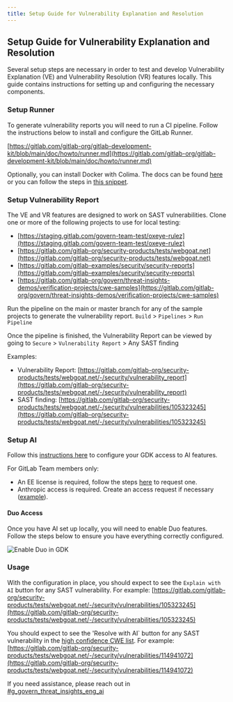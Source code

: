 ```yaml
---
title: Setup Guide for Vulnerability Explanation and Resolution
---
```


## Setup Guide for Vulnerability Explanation and Resolution

Several setup steps are necessary in order to test and develop Vulnerability Explanation (VE) and Vulnerability Resolution (VR) features locally. This guide contains instructions for setting up and configuring the necessary components.

### Setup Runner

To generate vulnerability reports you will need to run a CI pipeline. Follow the instructions below to install and configure the GitLab Runner.

[https://gitlab.com/gitlab-org/gitlab-development-kit/blob/main/doc/howto/runner.md](https://gitlab.com/gitlab-org/gitlab-development-kit/blob/main/doc/howto/runner.md)

Optionally, you can install Docker with Colima. The docs can be found [here](https://gitlab.com/gitlab-org/gitlab-development-kit/-/blob/main/doc/howto/runner.md) or you can follow the steps in [this snippet](https://gitlab.com/-/snippets/2259133).

### Setup Vulnerability Report

The VE and VR features are designed to work on SAST vulnerabilities. Clone one or more of the following projects to use for local testing:

* [https://staging.gitlab.com/govern-team-test/oxeye-rulez](https://staging.gitlab.com/govern-team-test/oxeye-rulez)
* [https://gitlab.com/gitlab-org/security-products/tests/webgoat.net](https://gitlab.com/gitlab-org/security-products/tests/webgoat.net)
* [https://gitlab.com/gitlab-examples/security/security-reports](https://gitlab.com/gitlab-examples/security/security-reports)
* [https://gitlab.com/gitlab-org/govern/threat-insights-demos/verification-projects/cwe-samples](https://gitlab.com/gitlab-org/govern/threat-insights-demos/verification-projects/cwe-samples)

Run the pipeline on the main or master branch for any of the sample projects to generate the vulnerability report. `Build` > `Pipelines` > `Run Pipeline`

Once the pipeline is finished, the Vulnerability Report can be viewed by going to `Secure` > `Vulnerability Report` > Any SAST finding

Examples:

* Vulnerability Report: [https://gitlab.com/gitlab-org/security-products/tests/webgoat.net/-/security/vulnerability_report](https://gitlab.com/gitlab-org/security-products/tests/webgoat.net/-/security/vulnerability_report)
* SAST finding: [https://gitlab.com/gitlab-org/security-products/tests/webgoat.net/-/security/vulnerabilities/105323245](https://gitlab.com/gitlab-org/security-products/tests/webgoat.net/-/security/vulnerabilities/105323245)

### Setup AI

Follow this [instructions here](https://gitlab.com/gitlab-org/security-products/tests/webgoat.net/-/security/vulnerabilities/105323245) to configure your GDK access to AI features. 

For GitLab Team members only:

* An EE license is required, follow the steps [here](https://docs.gitlab.com/ee/development/ai_features/#required-setup-licenses-in-gitlab-rails) to request one.
* Anthropic access is required. Create an access request if necessary ([example](https://gitlab.com/gitlab-com/team-member-epics/access-requests/-/issues/29415)).

#### Duo Access

Once you have AI set up locally, you will need to enable Duo features. Follow the steps below to ensure you have everything correctly configured.

![Enable Duo in GDK](/handbook/engineering/development/sec/govern/threat-insights/enable_duo_gdk.png)

### Usage

With the configuration in place, you should expect to see the `Explain with AI` button for any SAST vulnerability. For example: [https://gitlab.com/gitlab-org/security-products/tests/webgoat.net/-/security/vulnerabilities/105323245](https://gitlab.com/gitlab-org/security-products/tests/webgoat.net/-/security/vulnerabilities/105323245)

You should expect to see the 'Resolve with AI` button for any SAST vulnerability in the [high confidence CWE list](https://gitlab.com/gitlab-org/gitlab/-/blob/master/ee/app/models/vulnerabilities/finding.rb#L25-69). For example: [https://gitlab.com/gitlab-org/security-products/tests/webgoat.net/-/security/vulnerabilities/114941072](https://gitlab.com/gitlab-org/security-products/tests/webgoat.net/-/security/vulnerabilities/114941072)

If you need assistance, please reach out in [#g_govern_threat_insights_eng_ai](https://gitlab.enterprise.slack.com/archives/C07KSUHD09E)
